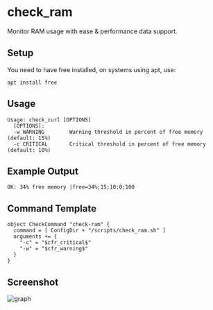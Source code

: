 # check_ram
Monitor RAM usage with ease & performance data support.

## Setup
You need to have free installed, on systems using apt, use:
```
apt install free
```

## Usage
```
Usage: check_curl [OPTIONS]
  [OPTIONS]:
  -w WARNING        Warning threshold in percent of free memory (default: 15%)
  -c CRITICAL       Critical threshold in percent of free memory (default: 10%)
```

## Example Output
```
OK: 34% free memory |free=34%;15;10;0;100
```

## Command Template
```
object CheckCommand "check-ram" {
  command = [ ConfigDir + "/scripts/check_ram.sh" ]
  arguments += {
    "-c" = "$cfr_critical$"
    "-w" = "$cfr_warning$"
  }
}
```

## Screenshot
![graph](https://i.imgur.com/SDIXisP.png)

